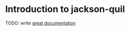 # Introduction to jackson-quil

TODO: write [great documentation](http://jacobian.org/writing/great-documentation/what-to-write/)
